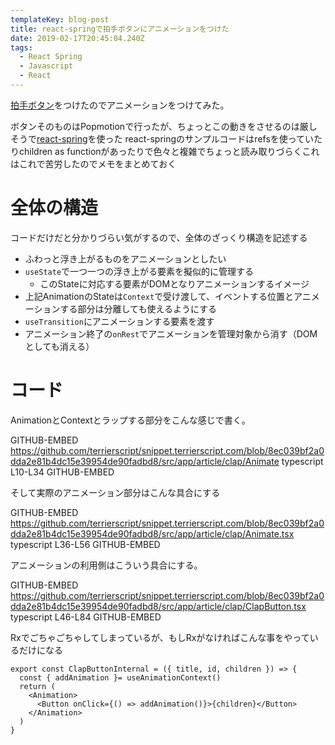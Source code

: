 ```yaml
---
templateKey: blog-post
title: react-springで拍手ボタンにアニメーションをつけた
date: 2019-02-17T20:45:04.240Z
tags:
  - React Spring
  - Javascript
  - React
---
```

[拍手ボタン](https://snippet.terrierscript.com/blog/20190216000000-netlify-functions-slack-clap/)をつけたのでアニメーションをつけてみた。


ボタンそのものはPopmotionで行ったが、ちょっとこの動きをさせるのは厳しそうで[react-spring](https://github.com/react-spring/react-spring)を使った
react-springのサンプルコードはrefsを使っていたりchildren as functionがあったりで色々と複雑でちょっと読み取りづらくこれはこれで苦労したのでメモをまとめておく

# 全体の構造

コードだけだと分かりづらい気がするので、全体のざっくり構造を記述する

* ふわっと浮き上がるものをアニメーションとしたい
* `useState`で一つ一つの浮き上がる要素を擬似的に管理する
    * このStateに対応する要素がDOMとなりアニメーションするイメージ
* 上記AnimationのStateは`Context`で受け渡して、イベントする位置とアニメーションする部分は分離しても使えるようにする
* `useTransition`にアニメーションする要素を渡す
* アニメーション終了の`onRest`でアニメーションを管理対象から消す（DOMとしても消える）

# コード

AnimationとContextとラップする部分をこんな感じで書く。

GITHUB-EMBED https://github.com/terrierscript/snippet.terrierscript.com/blob/8ec039bf2a0dda2e81b4dc15e39954de90fadbd8/src/app/article/clap/Animate typescript L10-L34 GITHUB-EMBED

そして実際のアニメーション部分はこんな具合にする

GITHUB-EMBED https://github.com/terrierscript/snippet.terrierscript.com/blob/8ec039bf2a0dda2e81b4dc15e39954de90fadbd8/src/app/article/clap/Animate.tsx typescript L36-L56 GITHUB-EMBED

アニメーションの利用側はこういう具合にする。

GITHUB-EMBED https://github.com/terrierscript/snippet.terrierscript.com/blob/8ec039bf2a0dda2e81b4dc15e39954de90fadbd8/src/app/article/clap/ClapButton.tsx typescript L46-L84 GITHUB-EMBED

Rxでごちゃごちゃしてしまっているが、もしRxがなければこんな事をやっているだけになる

```tsx
export const ClapButtonInternal = ({ title, id, children }) => {
  const { addAnimation }= useAnimationContext()
  return (
    <Animation>
      <Button onClick={() => addAnimation()}>{children}</Button>
    </Animation>
  )
}
```